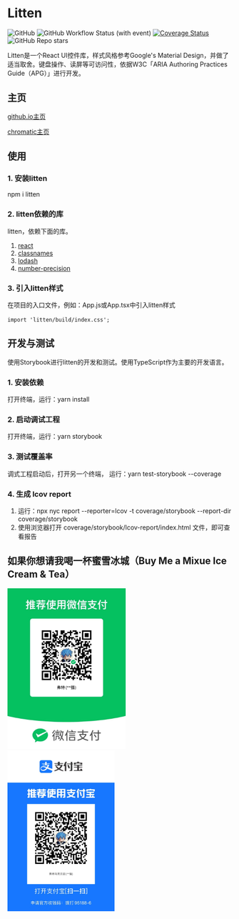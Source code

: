 # Litten
![GitHub](https://img.shields.io/github/license/liuxian496/litten)
![GitHub Workflow Status (with event)](https://img.shields.io/github/actions/workflow/status/liuxian496/litten/litten.yml)
[![Coverage Status](https://coveralls.io/repos/github/liuxian496/litten/badge.svg?branch=main)](https://coveralls.io/github/liuxian496/litten?branch=main)
![GitHub Repo stars](https://img.shields.io/github/stars/liuxian496/litten)


<p>Litten是一个React UI控件库，样式风格参考Google's Material Design，并做了适当取舍。键盘操作、读屏等可访问性，依据W3C「ARIA Authoring Practices Guide（APG）」进行开发。</p>

## 主页
[github.io主页](https://liuxian496.github.io/litten/)

[chromatic主页](https://main--650fa3c0e5326b2081708310.chromatic.com/)

## 使用

### 1. 安装litten
npm i litten

### 2. litten依赖的库
litten，依赖下面的库。
1. [react](https://github.com/facebook/react)
1. [classnames](https://github.com/JedWatson/classnames)
2. [lodash](https://github.com/lodash/lodash)
3. [number-precision](https://github.com/nefe/number-precision)

### 3. 引入litten样式
<p>在项目的入口文件，例如：App.js或App.tsx中引入litten样式</p>
<code>import 'litten/build/index.css';</code>

## 开发与测试
<p>使用Storybook进行litten的开发和测试。使用TypeScript作为主要的开发语言。</p>

### 1. 安装依赖
打开终端，运行：yarn install

### 2. 启动调试工程
打开终端，运行：yarn storybook

### 3. 测试覆盖率
调式工程启动后，打开另一个终端，
运行：yarn test-storybook --coverage 

### 4. 生成 lcov report
1. 运行：npx nyc report --reporter=lcov -t coverage/storybook --report-dir coverage/storybook
2. 使用浏览器打开 coverage/storybook/lcov-report/index.html 文件，即可查看报告

## 如果你想请我喝一杯蜜雪冰城（Buy Me a Mixue Ice Cream & Tea）
<img src=".\\public\\wechat.jpg" height="360">
<img src=".\\public\\alipay.jpg" height="360">

